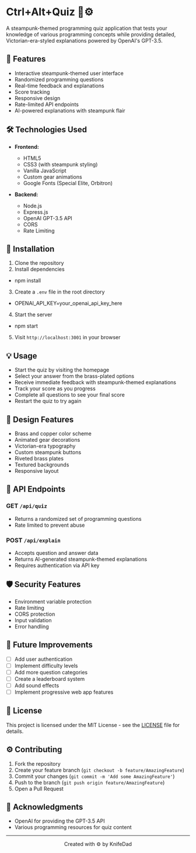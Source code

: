 # Ctrl+Alt+Quiz 🎯⚙️

A steampunk-themed programming quiz application that tests your knowledge of various programming concepts while providing detailed, Victorian-era-styled explanations powered by OpenAI's GPT-3.5.

## 🚂 Features

- Interactive steampunk-themed user interface
- Randomized programming questions
- Real-time feedback and explanations
- Score tracking
- Responsive design
- Rate-limited API endpoints
- AI-powered explanations with steampunk flair

## 🛠️ Technologies Used

- **Frontend:**
  - HTML5
  - CSS3 (with steampunk styling)
  - Vanilla JavaScript
  - Custom gear animations
  - Google Fonts (Special Elite, Orbitron)

- **Backend:**
  - Node.js
  - Express.js
  - OpenAI GPT-3.5 API
  - CORS
  - Rate Limiting

## 🔧 Installation

1. Clone the repository
2. Install dependencies
 - npm install
3. Create a `.env` file in the root directory
 - OPENAI_API_KEY=your_openai_api_key_here
4. Start the server
 - npm start
5. Visit `http://localhost:3001` in your browser

## 💡 Usage

- Start the quiz by visiting the homepage
- Select your answer from the brass-plated options
- Receive immediate feedback with steampunk-themed explanations
- Track your score as you progress
- Complete all questions to see your final score
- Restart the quiz to try again

## 🎨 Design Features

- Brass and copper color scheme
- Animated gear decorations
- Victorian-era typography
- Custom steampunk buttons
- Riveted brass plates
- Textured backgrounds
- Responsive layout

## 🔐 API Endpoints

### GET `/api/quiz`
- Returns a randomized set of programming questions
- Rate limited to prevent abuse

### POST `/api/explain`
- Accepts question and answer data
- Returns AI-generated steampunk-themed explanations
- Requires authentication via API key

## 🛡️ Security Features

- Environment variable protection
- Rate limiting
- CORS protection
- Input validation
- Error handling

## 🔄 Future Improvements

- [ ] Add user authentication
- [ ] Implement difficulty levels
- [ ] Add more question categories
- [ ] Create a leaderboard system
- [ ] Add sound effects
- [ ] Implement progressive web app features

## 📜 License

This project is licensed under the MIT License - see the [LICENSE](LICENSE) file for details.

## ⚙️ Contributing

1. Fork the repository
2. Create your feature branch (`git checkout -b feature/AmazingFeature`)
3. Commit your changes (`git commit -m 'Add some AmazingFeature'`)
4. Push to the branch (`git push origin feature/AmazingFeature`)
5. Open a Pull Request

## 🎩 Acknowledgments

- OpenAI for providing the GPT-3.5 API
- Various programming resources for quiz content

---

<p align="center">Created with ⚙️ by KnifeDad</p>